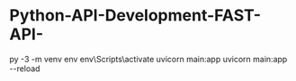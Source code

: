# Python-API-Development-FAST-API-

py -3 -m venv env
env\Scripts\activate
uvicorn main:app
uvicorn main:app --reload